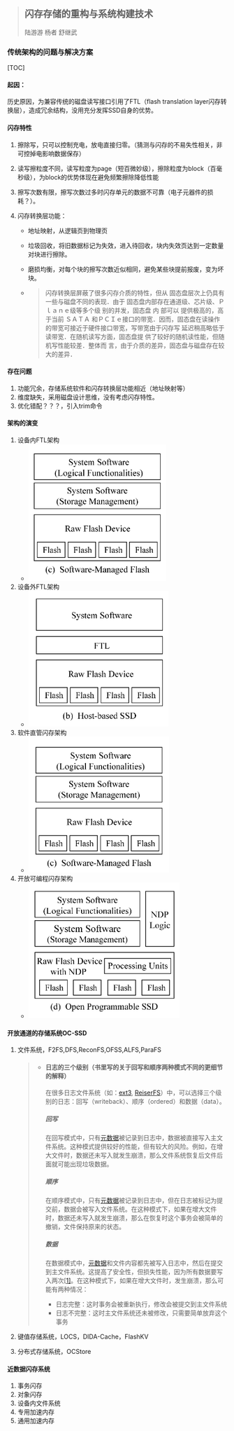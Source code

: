 > ## 闪存存储的重构与系统构建技术
>
> 陆游游 杨者 舒继武

### 传统架构的问题与解决方案

[TOC]



#### 起因：

历史原因，为兼容传统的磁盘读写接口引用了FTL（flash translation layer闪存转换层），造成冗余结构，没用充分发挥SSD自身的优势。

#### 闪存特性

1. 擦除写，只可以控制充电，放电直接归零。（猜测与闪存的不易失性相关，非可控掉电影响数据保存）

2. 读写擦粒度不同，读写粒度为page（短百微妙级），擦除粒度为block（百毫秒级），为block的优势体现在避免频繁擦除降低性能

3. 擦写次数有限，擦写次数过多时闪存单元的数据不可靠（电子元器件的损耗？）。

4. 闪存转换层功能：

   - 地址映射，从逻辑页到物理页

   - 垃圾回收，将旧数据标记为失效，进入待回收，块内失效页达到一定数量对块进行擦除。

   - 磨损均衡，对每个块的擦写次数近似相同，避免某些块提前报废，变为坏块。

   - > 闪存转换层屏蔽了很多闪存介质的特性，但从
     > 固态盘层次上仍具有一些与磁盘不同的表现．由于
     > 固态盘内部存在通道级、芯片级、Ｐｌａｎｅ级等多个级
     > 别的并发，固态盘 内 部可以 提供极高的，高 于当前
     > ＳＡＴＡ 和ＰＣＩｅ接口的带宽．因而，固态盘在读操作
     > 的带宽可接近于硬件接口带宽，写带宽由于闪存写
     > 延迟稍高略低于读带宽．在随机读写方面，固态盘提
     > 供了较好的随机读性能，但随机写性能较差．整体而
     > 言，由于介质的差异，固态盘与磁盘存在较大的差异．

#### 存在问题

1. 功能冗余，存储系统软件和闪存转换层功能相近（地址映射等）
2. 维度缺失，采用磁盘设计思维，没有考虑闪存特性。
3. 优化错配？？？，引入trim命令

#### 架构的演变

1. 设备内FTL架构
   - ![image-20200727104849870](.\typora-user-images\image-20200727104849870.png)
2. 设备外FTL架构
   - ![image-20200727104913310](.\typora-user-images\image-20200727104913310.png)
3. 软件直管闪存架构
   - ![image-20200727104918894](.\typora-user-images\image-20200727104918894.png)
4. 开放可编程闪存架构
   - ![image-20200727104923997](.\typora-user-images\image-20200727104923997.png)

#### 开放通道的存储系统OC-SSD

1. 文件系统，F2FS,DFS,ReconFS,OFSS,ALFS,ParaFS

   > - #### 日志的三个级别（书里写的关于回写和顺序两种模式不同的更细节的解释）
   >
   >   在很多日志文件系统（如：[ext3](http://zh.wikipedia.org/wiki/Ext3), [ReiserFS](http://zh.wikipedia.org/wiki/ReiserFS)）中，可以选择三个级别的日志：回写（writeback）、顺序（ordered）和数据（data）。
   >
   >   ##### 回写
   >
   >   在回写模式中，只有[元数据](http://zh.wikipedia.org/wiki/元数据)被记录到日志中，数据被直接写入主文件系统。这种模式提供较好的性能，但有较大的风险。例如，在增大文件时，数据还未写入就发生崩溃，那么文件系统恢复后文件后面就可能出现垃圾数据。
   >
   >   ##### 顺序
   >
   >   在顺序模式中，只有[元数据](http://zh.wikipedia.org/wiki/元数据)被记录到日志中，但在日志被标记为提交前，数据会被写入文件系统。在这种模式下，如果在增大文件时，数据还未写入就发生崩溃，那么在恢复时这个事务会被简单的撤销，文件保持原来的状态。
   >
   >   ##### 数据
   >
   >   在数据模式中，[元数据](http://zh.wikipedia.org/wiki/元数据)和文件内容都先被写入日志中，然后在提交到主文件系统。这提高了安全性，但损失性能，因为所有数据要写入两次[[1\]](http://zh.wikipedia.org/wiki/日志文件系统#cite_note-ibm-1)。在这种模式下，如果在增大文件时，发生崩溃，那么可能有两种情况：
   >
   >   - 日志完整：这时事务会被重新执行，修改会被提交到主文件系统
   >   - 日志不完整：这时主文件系统还未被修改，只需要简单放弃这个事务

2. 键值存储系统，LOCS，DIDA-Cache，FlashKV

3. 分布式存储系统，OCStore

#### 近数据闪存系统

1. 事务闪存
2. 对象闪存
3. 设备内文件系统
4. 专用加速内存
5. 通用加速内存